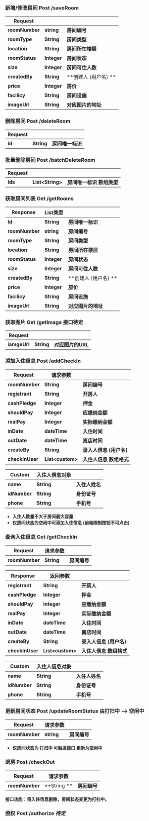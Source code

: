 ### 新增/修改房间   Post    /saveRoom

| Request        |             |                      |
| -------------- | ----------- | -------------------- |
| **roomNumber** | **string**  | **房间编号**         |
| **roomType**   | **String**  | **房间类型**         |
| **location**   | **String**  | **房间所在楼层**     |
| **roomStatus** | **Integer** | **房间状态**         |
| **size**       | **Integer** | **房间可住人数**     |
| **createdBy**  | **String**  | **创建人 (用户名) ** |
| **price**      | **Integer** | **房价**             |
| **facilicy**   | **String**  | **房间设施**         |
| **imageUrl**   | **String**  | **对应图片的地址**   |



### 删除房间  Post  /deleteRoom

| Request |            |                  |
| ------- | ---------- | ---------------- |
| **Id**  | **String** | **房间唯一标识** |



### 批量删除房间  Post  /batchDeleteRoom

| Request |                    |                            |
| ------- | ------------------ | -------------------------- |
| **Ids** | **List\<String\>** | **房间唯一标识  数组类型** |



### 获取房间列表  Get  /getRooms

| Response       | List类型    |                      |
| -------------- | ----------- | -------------------- |
| **Id**         | **String**  | **房间唯一标识**     |
| **roomNumber** | **string**  | **房间编号**         |
| **roomType**   | **String**  | **房间类型**         |
| **location**   | **String**  | **房间所在楼层**     |
| **roomStatus** | **Integer** | **房间状态**         |
| **size**       | **Integer** | **房间可住人数**     |
| **createdBy**  | **String**  | **创建人 (用户名) ** |
| **price**      | **Integer** | **房价**             |
| **facilicy**   | **String**  | **房间设施**         |
| **imageUrl**   | **String**  | **对应图片的地址**   |



### 获取图片  Get  /getImage   接口待定

| Request      |            |                   |
| ------------ | ---------- | ----------------- |
| **iamgeUrl** | **String** | **对应图片的URL** |



### 添加入住信息  Post  /addCheckIn

| Request         | 请求参数           |                         |
| --------------- | ------------------ | ----------------------- |
| **roomNumber**  | **String**         | **房间编号**            |
| **registrant**  | **String**         | **开房人**              |
| **cashPledge**  | **Integer**        | **押金**                |
| **shouldPay**   | **Integer**        | **应缴纳金额**          |
| **realPay**     | **Integer**        | **实际缴纳金额**        |
| **inDate**      | **dateTime**       | **入住时间**            |
| **outDate**     | **dateTime**       | **离店时间**            |
| **createBy**    | **String**         | **录入人信息 (用户名)** |
| **checkInUser** | **List\<custom\>** | **入住人信息 数组格式** |

| Custom       | 入住人信息对象 |                |
| ------------ | -------------- | -------------- |
| **name**     | **String**     | **入住人姓名** |
| **idNumber** | **String**     | **身份证号**   |
| **phone**    | **String**     | **手机号**     |

- **入住人数量不大于房间最大容量**
- **仅房间状态为空闲中可添加入住信息 (前端限制按钮不可点击)**



### 查询入住信息  Get  /getCheckIn 	

| Request        | 请求参数   |              |
| -------------- | ---------- | ------------ |
| **roomNumber** | **String** | **房间编号** |

| Response        | 返回参数           |                         |
| --------------- | ------------------ | ----------------------- |
| **registrant**  | **String**         | **开房人**              |
| **cashPledge**  | **Integer**        | **押金**                |
| **shouldPay**   | **Integer**        | **应缴纳金额**          |
| **realPay**     | **Integer**        | **实际缴纳金额**        |
| **inDate**      | **dateTime**       | **入住时间**            |
| **outDate**     | **dateTime**       | **离店时间**            |
| **createBy**    | **String**         | **录入人信息 (用户名)** |
| **checkInUser** | **List\<custom\>** | **入住人信息 数组格式** |

| Custom       | 入住人信息对象 |                |
| ------------ | -------------- | -------------- |
| **name**     | **String**     | **入住人姓名** |
| **idNumber** | **String**     | **身份证号**   |
| **phone**    | **String**     | **手机号**     |



### 更新房间状态  Post  /updateRoomStatus	由打扫中 ——> 空闲中

| Request        | 请求参数   |              |
| -------------- | ---------- | ------------ |
| **roomNumber** | **string** | **房间编号** |

- **仅房间状态为 打扫中 可触发接口  更新为空闲中**



### 退房  Post  /checkOut	

| Request        | 请求参数    |              |
| -------------- | ----------- | ------------ |
| **roomNumber** | **String ** | **房间编号** |

**接口功能：将入住信息删除，房间状态变更为打扫中。**



### 授权  Post  /authorize   *待定*